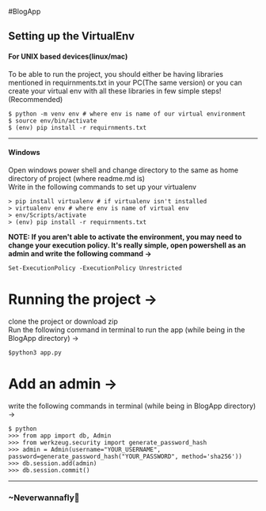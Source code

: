 #BlogApp
## Setting up the VirtualEnv
#### For UNIX based devices(linux/mac)
To be able to run the project, you should either be having libraries mentioned in requirnments.txt in your PC(The same version) or you can create your virtual env with all these libraries in few simple steps! (Recommended)<br>

```
$ python -m venv env # where env is name of our virtual environment
$ source env/bin/activate
$ (env) pip install -r requirnments.txt
```
<hr></hr>

#### Windows 
Open windows power shell and change directory to the same as home directory of project (where readme.md is)<br>
Write in the following commands to set up your virtualenv

```
> pip install virtualenv # if virtualenv isn't installed
> virtualenv env # where env is name of virtual env
> env/Scripts/activate
> (env) pip install -r requirnments.txt
```
<strong>NOTE: If you aren't able to activate the environment, you may need to change your execution policy. It's really simple, open powershell as an admin and write the following command -></strong>
```
Set-ExecutionPolicy -ExecutionPolicy Unrestricted
```

# Running the project ->
clone the project or download zip<br>
Run the following command in terminal to run the app (while being in the BlogApp directory) ->
```
$python3 app.py
```

# Add an admin ->
write the following commands in terminal (while being in BlogApp directory) ->
```
$ python
>>> from app import db, Admin
>>> from werkzeug.security import generate_password_hash
>>> admin = Admin(username="YOUR_USERNAME", password=generate_password_hash("YOUR_PASSWORD", method='sha256'))
>>> db.session.add(admin)
>>> db.session.commit()
```
<hr> </hr>

### ~Neverwannafly
